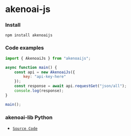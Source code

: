 # akenoai-js
### Install
`npm install akenoaijs`

### Code examples
```js
import { AkenoaiJs } from "akenoaijs";

async function main() {
    const api = new AkenoaiJs({
        key: "api-key-here"
    });
    const response = await api.requestGet("json/all");
    console.log(response);
}

main();
```

### akenoai-lib Python
- [`Source Code`](https://github.com/TeamKillerX/akenoai-lib/)
